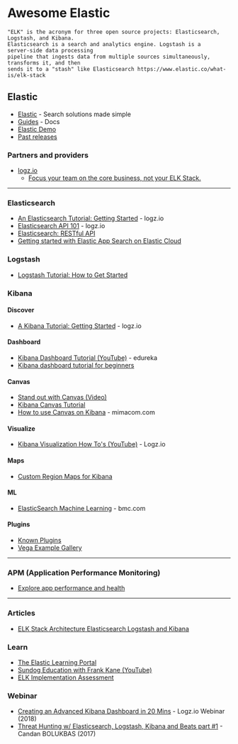 # Awesome Elastic

```
"ELK" is the acronym for three open source projects: Elasticsearch, Logstash, and Kibana. 
Elasticsearch is a search and analytics engine. Logstash is a server‑side data processing 
pipeline that ingests data from multiple sources simultaneously, transforms it, and then 
sends it to a "stash" like Elasticsearch https://www.elastic.co/what-is/elk-stack
```


## Elastic
* [Elastic](https://www.elastic.co/) - Search solutions made simple
* [Guides](https://www.elastic.co/guide/index.html) - Docs
* [Elastic Demo](https://demo.elastic.co)
* [Past releases](https://www.elastic.co/downloads/past-releases)

### Partners and providers
* [logz.io](https://logz.io/)
  * [Focus your team on the core business, not your ELK Stack.](https://logz.io/diy-elk-vs-logzio/)
  
-----

### Elasticsearch
* [An Elasticsearch Tutorial: Getting Started](https://logz.io/blog/elasticsearch-tutorial/) - logz.io
* [Elasticsearch API 101](https://logz.io/blog/elasticsearch-api/) - logz.io
* [Elasticsearch: RESTful API](https://www.elastic.co/guide/en/cloud/current/ec-restful-api.html)
* [Getting started with Elastic App Search on Elastic Cloud](https://www.elastic.co/blog/getting-started-with-elastic-app-search-on-elasticsearch-service)


### Logstash
* [Logstash Tutorial: How to Get Started](https://logz.io/blog/logstash-tutorial/)


### Kibana

#### Discover
* [A Kibana Tutorial: Getting Started](https://logz.io/blog/kibana-tutorial/) - logz.io

#### Dashboard
* [Kibana Dashboard Tutorial (YouTube)](https://www.youtube.com/watch?v=gQ1c1uILyKI) - edureka
* [Kibana dashboard tutorial for beginners](https://www.ionos.com/digitalguide/online-marketing/web-analytics/kibana-tutorial/)

#### Canvas
* [Stand out with Canvas (Video)](https://www.youtube.com/watch?v=ZqvF_5-1xjQ)
* [Kibana Canvas Tutorial](https://www.youtube.com/watch?v=uV97aUjs50A)
* [How to use Canvas on Kibana](https://blog.mimacom.com/canvas-on-kibana/) - mimacom.com

#### Visualize
* [Kibana Visualization How To's (YouTube)](https://www.youtube.com/watch?v=0E0P8kvnKqY&list=PLBrlta4ARpCjk4APmfrB6oBAsuLCy1Pkq) - Logz.io

#### Maps
* [Custom Region Maps for Kibana](https://blog.mimacom.com/custom-region-map/)

#### ML
* [ElasticSearch Machine Learning](https://www.bmc.com/blogs/elasticsearch-machine-learning/) - bmc.com

#### Plugins
* [Known Plugins](https://www.elastic.co/guide/en/kibana/master/known-plugins.html)
* [Vega Example Gallery](https://vega.github.io/vega/examples/)

-----

### APM (Application Performance Monitoring)
* [Explore app performance and health](https://www.elastic.co/cloud-trial-onboarding/observability#explore-app-performance-and-health)

-----

### Articles
* [ELK Stack Architecture Elasticsearch Logstash and Kibana](https://sysadminxpert.com/elk-stack-architecture-elasticsearch-logstash-and-kibana/)

### Learn
* [The Elastic Learning Portal](https://learn.elastic.co/)
* [Sundog Education with Frank Kane (YouTube)](https://www.youtube.com/watch?v=WhXOdGhfE6o&list=PLBtyBPTlyC7sPQDrYOEcQC3d1txIwF299)
* [ELK Implementation Assessment](https://logz.io/elk-assessment/)

### Webinar
* [Creating an Advanced Kibana Dashboard in 20 Mins](https://www.youtube.com/watch?v=6bM5SPVIuDs) - Logz.io Webinar (2018)
* [Threat Hunting w/ Elasticsearch, Logstash, Kibana and Beats part #1](https://www.youtube.com/watch?v=qv4boEQ8qDo) - Candan BOLUKBAS (2017)
